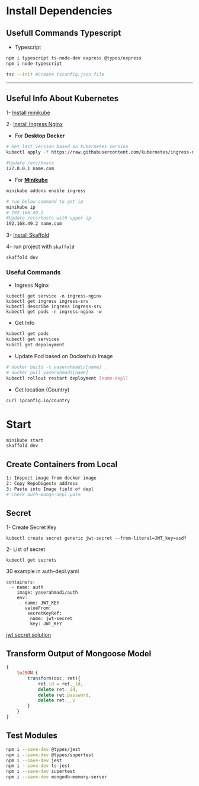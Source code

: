 # Install Dependencies



## Usefull Commands Typescript

- Typescript

```bash
npm i typescript ts-node-dev express @types/express
npm i node-typescript

tsc --init #Create tsconfig.json file
```

<hr>

## Useful Info About Kubernetes
1- [Install minikube](https://minikube.sigs.k8s.io/docs/start/)

2- [Install Ingress Nginx](https://kubernetes.github.io/ingress-nginx/deploy/)

-  For **Desktop Docker**

```bash
# Get last version based on kubernetes version
kubectl apply -f https://raw.githubusercontent.com/kubernetes/ingress-nginx/controller-v1.3.0/deploy/static/provider/cloud/deploy.yaml

#Update /etc/hosts
127.0.0.1 name.com
```
- For [**Minikube**](https://kubernetes.io/docs/tasks/access-application-cluster/ingress-minikube/)
```bash
minikube addons enable ingress

# run below command to get ip
minikube ip
# 192.168.49.2
#Update /etc/hosts with upper ip
192.168.49.2 name.com
```

3- [Install Skaffold](https://skaffold.dev/docs/install/)

4- run project with `skaffold`
```
skaffold dev
```

### Useful Commands

- Ingress Nginx
```
kubectl get service -n ingress-nginx
kubectl get ingress ingress-srv
kubectl describe ingress ingress-srv
kubectl get pods -n ingress-nginx -w
```

- Get Info
```bash
kubectl get pods
kubectl get services
kubctl get depoloyment
````

- Update Pod based on Dockerhub Image
```bash
# docker build -t yaserahmadi/[name] .
# docker pull yaserahmadi[name]
kubectl rollout restart deployment [name-depl]
```

- Get location (Country)
```bash
curl ipconfig.io/country
```



# Start 

```bash
minikube start
skaffold dev
```

## Create Containers from Local
```bash
1: Inspect image from docker image
2: Copy RepoDigests address
3: Paste into Image field of depl
# Check auth-mongo-depl.yalm
```





## Secret
1- Create Secret Key
```
kubectl create secret generic jwt-secret --from-literal=JWT_key=asdf
```
2- List of secret
```
kubectl get secrets
```
30 example in auth-depl.yaml
```
containers:
  - name: auth
    image: yaserahmadi/auth
    env:
     - name: JWT_KEY
       valueFrom:
        secretKeyRef:
         name: jwt-secret
         key: JWT_KEY
```
[jwt secret solution](https://stackoverflow.com/questions/66328425/jwt-argument-of-type-string-undefined-is-not-assignable-to-parameter-of-typ)


## Transform Output of Mongoose Model
```js
{
    toJSON:{
        transform(doc, ret){
            ret.id = ret._id,
            delete ret._id,
            delete ret.password,
            delete ret.__v
        }
    }
}
```

## Test Modules
```bash
npm i --save-dev @types/jest
npm i --save-dev @types/supertest
npm i --save-dev jest
npm i --save-dev ts-jest
npm i --save-dev supertest
npm i --save-dev mongodb-memory-server
```